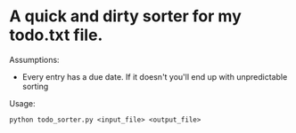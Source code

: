 # A quick and dirty sorter for my todo.txt file. 

Assumptions:
* Every entry has a due date. If it doesn't you'll end up with unpredictable sorting

Usage:

    python todo_sorter.py <input_file> <output_file>